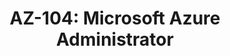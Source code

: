 ---
title: "AZ-104: Microsoft Azure Administrator"
courseThumb: images/courses/azure.png
# page title background image
bg_image: ""
# meta description
description : "This course provides students with the key knowledge to help prepare for Exam AZ-104."
---